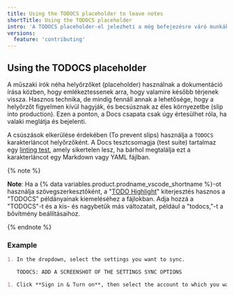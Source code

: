 ```yaml
---
title: Using the TODOCS placeholder to leave notes
shortTitle: Using the TODOCS placeholder
intro: 'A TODOCS placeholder-el jelezheti a még befejezésre váró munkákat.'
versions:
  feature: 'contributing'
---
```


<!-- markdownlint-disable search-replace -->
## Using the TODOCS placeholder

A műszaki írók néha helyőrzőket (placeholder) használnak a dokumentáció írása közben, hogy emlékeztessenek arra, hogy valamire később térjenek vissza. Hasznos technika, de mindig fennáll annak a lehetősége, hogy a helyőrzőt figyelmen kívül hagyják, és becsúsznak az éles környezetbe (slip into production). Ezen a ponton, a Docs csapata csak úgy értesülhet róla, ha valaki meglátja és bejelenti.

A csúszások elkerülése érdekében (To prevent slips) használja a `TODOCS` karakterláncot helyőrzőként. A Docs tesztcsomagja (test suite) tartalmaz egy [linting test](https://github.com/github/docs/tree/main/src/content-linter), amely sikertelen lesz, ha bárhol megtalálja ezt a karakterláncot egy Markdown vagy YAML fájlban.

{% note %}

**Note**:
Ha a {% data variables.product.prodname_vscode_shortname %}-ot használja szövegszerkesztőként, a "[TODO Highlight](https://marketplace.visualstudio.com/items?itemName=wayou.vscode-todo-highlight)" kiterjesztés hasznos a "TODOCS" példányainak kiemeléséhez a fájlokban. Adja hozzá a "TODOCS"-t és a kis- és nagybetűk más változatait, például a "todocs,"-t a bővítmény beállításaihoz.

{% endnote %}

### Example

```markdown
1. In the dropdown, select the settings you want to sync.

   TODOCS: ADD A SCREENSHOT OF THE SETTINGS SYNC OPTIONS

1. Click **Sign in & Turn on**, then select the account to which you want your settings to be synced.
```
<!-- markdownlint-enable search-replace -->
